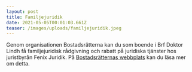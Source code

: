 ```yaml
---
layout: post
title: Familjejuridik
date: 2021-05-05T00:01:03.661Z
teaser: /images/uploads/familjejuridik.jpeg
---
```

Genom organisationen Bostadsrätterna kan du som boende i Brf Doktor Lindh få familjejuridisk rådgivning och rabatt på juridiska tjänster hos juristbyrån Fenix Juridik. På [Bostadsrätternas webbplats](https://www.bostadsratterna.se/medlemsformaner/familjejuridisk-hjalp-nar-det-behovs) kan du läsa mer om detta.